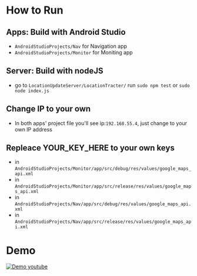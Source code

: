 # How to Run
## Apps: Build with Android Studio
- ```AndroidStudioProjects/Nav``` for Navigation app
- ```AndroidStudioProjects/Monitor``` for Moniting app
## Server: Build with nodeJS
- go to ```LocationUpdateServer/LocationTracter/``` run ```sudo npm test``` or ```sudo node index.js```
## Change IP to your own
- In both apps' project file you'll see ip:```192.168.55.4```, just change to your own IP address
## Repleace YOUR_KEY_HERE to your own keys
- in ```AndroidStudioProjects/Monitor/app/src/debug/res/values/google_maps_api.xml```
- in ```AndroidStudioProjects/Monitor/app/src/release/res/values/google_maps_api.xml```
- in ```AndroidStudioProjects/Nav/app/src/debug/res/values/google_maps_api.xml```
- in ```AndroidStudioProjects/Nav/app/src/release/res/values/google_maps_api.xml```

# Demo
[![Demo youtube](https://img.youtube.com/vi/NqMO225Xceo/0.jpg)](https://www.youtube.com/watch?v=NqMO225Xceo)
